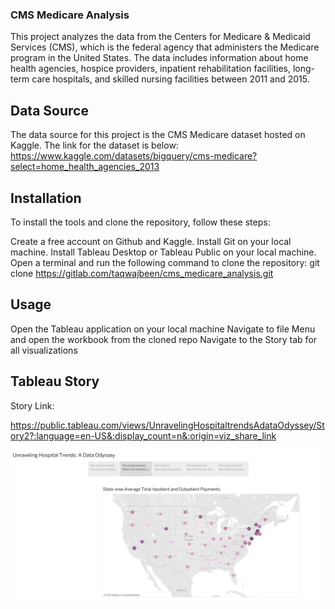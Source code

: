 ### CMS Medicare Analysis
This project analyzes the data from the Centers for Medicare & Medicaid Services (CMS), which is the federal agency that administers the Medicare program in the United States. The data includes information about home health agencies, hospice providers, inpatient rehabilitation facilities, long-term care hospitals, and skilled nursing facilities between 2011 and 2015.

## Data Source
The data source for this project is the CMS Medicare dataset hosted on Kaggle. The link for the dataset is below: 
https://www.kaggle.com/datasets/bigquery/cms-medicare?select=home_health_agencies_2013

## Installation
To install the tools and clone the repository, follow these steps:

Create a free account on Github and Kaggle.
Install Git on your local machine.
Install Tableau Desktop or Tableau Public on your local machine.
Open a terminal and run the following command to clone the repository:
git clone https://gitlab.com/taqwajbeen/cms_medicare_analysis.git

## Usage
Open the Tableau application on your local machine
Navigate to file Menu and open the workbook from the cloned repo
Navigate to the Story tab for all visualizations

## Tableau Story
Story Link:
 
https://public.tableau.com/views/UnravelingHospitaltrendsAdataOdyssey/Story2?:language=en-US&:display_count=n&:origin=viz_share_link

![alt text](https://github.com/taqwajbeen/cms_medicare_analysis/blob/master/images/Tableau_Story.png)
